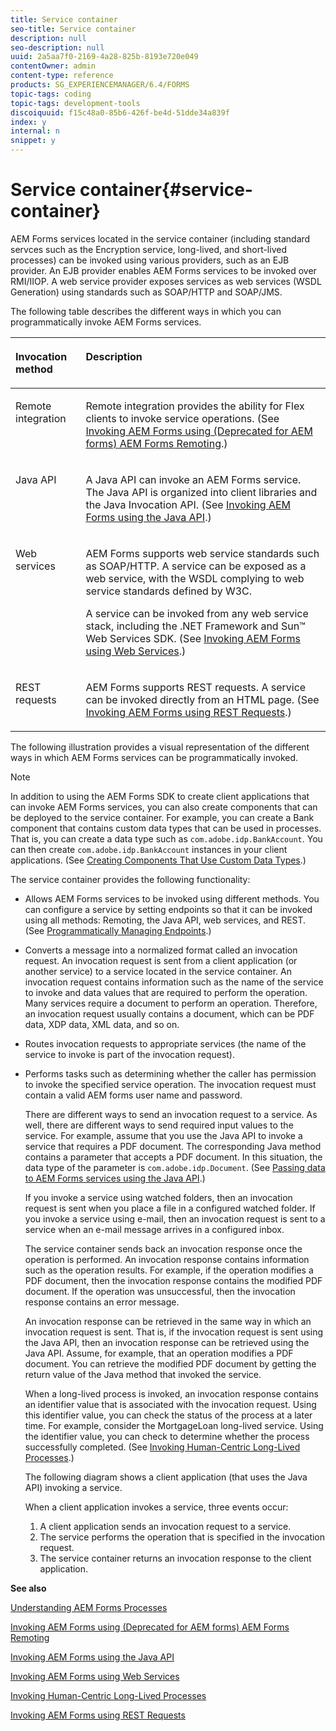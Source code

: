 ```yaml
---
title: Service container
seo-title: Service container
description: null
seo-description: null
uuid: 2a5aa7f0-2169-4a28-825b-8193e720e049
contentOwner: admin
content-type: reference
products: SG_EXPERIENCEMANAGER/6.4/FORMS
topic-tags: coding
topic-tags: development-tools
discoiquuid: f15c48a0-85b6-426f-be4d-51dde34a839f
index: y
internal: n
snippet: y
---
```


# Service container{#service-container}

AEM Forms services located in the service container (including standard servces such as the Encryption service, long-lived, and short-lived processes) can be invoked using various providers, such as an EJB provider. An EJB provider enables AEM Forms services to be invoked over RMI/IIOP. A web service provider exposes services as web services (WSDL Generation) using standards such as SOAP/HTTP and SOAP/JMS.

The following table describes the different ways in which you can programmatically invoke AEM Forms services. 

<table cellpadding="4" cellspacing="0">
 <thead align="left">
  <tr>
   <th class="cellrowborder" id="d19e4697" valign="top" width="NaN%"><p>Invocation method</p></th> 
   <th class="cellrowborder" id="d19e4700" valign="top" width="NaN%"><p>Description</p></th> 
  </tr> 
 </thead> 
 <tbody>
  <tr>
   <td class="cellrowborder" headers="d19e4697 " valign="top" width="NaN%"><p>Remote integration</p></td> 
   <td class="cellrowborder" headers="d19e4700 " valign="top" width="NaN%"><p>Remote integration provides the ability for Flex clients to invoke service operations. (See <a href="/programming-with-aem-forms/invoking-aem-forms-using-remoting#invoking_aem_forms_using_remoting">Invoking AEM Forms using (Deprecated for AEM forms) AEM Forms Remoting</a>.)</p></td> 
  </tr> 
  <tr>
   <td class="cellrowborder" headers="d19e4697 " valign="top" width="NaN%"><p>Java API</p></td> 
   <td class="cellrowborder" headers="d19e4700 " valign="top" width="NaN%"><p>A Java API can invoke an AEM Forms service. The Java API is organized into client libraries and the Java Invocation API. (See <a href="/programming-with-aem-forms/invoking-aem-forms-using-java#invoking_aem_forms_using_the_java_api">Invoking AEM Forms using the Java API</a>.)</p></td> 
  </tr> 
  <tr>
   <td class="cellrowborder" headers="d19e4697 " valign="top" width="NaN%"><p>Web services</p></td> 
   <td class="cellrowborder" headers="d19e4700 " valign="top" width="NaN%"><p>AEM Forms supports web service standards such as SOAP/HTTP. A service can be exposed as a web service, with the WSDL complying to web service standards defined by W3C.</p><p>A service can be invoked from any web service stack, including the .NET Framework and Sun™ Web Services SDK. (See <a href="/programming-with-aem-forms/invoking-aem-forms-using-web#invoking_aem_forms_using_web_services">Invoking AEM Forms using Web Services</a>.)</p></td> 
  </tr> 
  <tr>
   <td class="cellrowborder" headers="d19e4697 " valign="top" width="NaN%"><p>REST requests</p></td> 
   <td class="cellrowborder" headers="d19e4700 " valign="top" width="NaN%"><p>AEM Forms supports REST requests. A service can be invoked directly from an HTML page. (See <a href="/programming-with-aem-forms/invoking-aem-forms-using-rest#invoking_aem_forms_using_rest_requests">Invoking AEM Forms using REST Requests</a>.)</p></td> 
  </tr> 
 </tbody> 
</table>

The following illustration provides a visual representation of the different ways in which AEM Forms services can be programmatically invoked.

>[!NOTE]
>
>In addition to using the AEM Forms SDK to create client applications that can invoke AEM Forms services, you can also create components that can be deployed to the service container. For example, you can create a Bank component that contains custom data types that can be used in processes. That is, you can create a data type such as `com.adobe.idp.BankAccount`. You can then create `com.adobe.idp.BankAccount` instances in your client applications. (See [Creating Components That Use Custom Data Types](#unresolvedlink-lc-co-create-components-custom-data-types-cc.xml#ws624e3cba99b79e12e69a9941333732bac8-7b86.2).)

The service container provides the following functionality:

* Allows AEM Forms services to be invoked using different methods. You can configure a service by setting endpoints so that it can be invoked using all methods: Remoting, the Java API, web services, and REST. (See [Programmatically Managing Endpoints](/programming-with-aem-forms/programmatically-endpoints#programmatically_managing_endpoints).)
* Converts a message into a normalized format called an invocation request. An invocation request is sent from a client application (or another service) to a service located in the service container. An invocation request contains information such as the name of the service to invoke and data values that are required to perform the operation. Many services require a document to perform an operation. Therefore, an invocation request usually contains a document, which can be PDF data, XDP data, XML data, and so on. 
* Routes invocation requests to appropriate services (the name of the service to invoke is part of the invocation request). 
* Performs tasks such as determining whether the caller has permission to invoke the specified service operation. The invocation request must contain a valid AEM forms user name and password.

  There are different ways to send an invocation request to a service. As well, there are different ways to send required input values to the service. For example, assume that you use the Java API to invoke a service that requires a PDF document. The corresponding Java method contains a parameter that accepts a PDF document. In this situation, the data type of the parameter is `com.adobe.idp.Document`. (See [Passing data to AEM Forms services using the Java API](/programming-with-aem-forms/invoking-aem-forms-using-java#passing_data_to_aem_forms_services_using_the_java_api).)

  If you invoke a service using watched folders, then an invocation request is sent when you place a file in a configured watched folder. If you invoke a service using e-mail, then an invocation request is sent to a service when an e-mail message arrives in a configured inbox.

  The service container sends back an invocation response once the operation is performed. An invocation response contains information such as the operation results. For example, if the operation modifies a PDF document, then the invocation response contains the modified PDF document. If the operation was unsuccessful, then the invocation response contains an error message.

  An invocation response can be retrieved in the same way in which an invocation request is sent. That is, if the invocation request is sent using the Java API, then an invocation response can be retrieved using the Java API. Assume, for example, that an operation modifies a PDF document. You can retrieve the modified PDF document by getting the return value of the Java method that invoked the service.

  When a long-lived process is invoked, an invocation response contains an identifier value that is associated with the invocation request. Using this identifier value, you can check the status of the process at a later time. For example, consider the MortgageLoan long-lived service. Using the identifier value, you can check to determine whether the process successfully completed. (See [Invoking Human-Centric Long-Lived Processes](/programming-with-aem-forms/invoking-human-centric-long-lived#invoking_human_centric_long_lived_processes).)

  The following diagram shows a client application (that uses the Java API) invoking a service.

  When a client application invokes a service, three events occur:

    1. A client application sends an invocation request to a service. 
    1. The service performs the operation that is specified in the invocation request.
    1. The service container returns an invocation response to the client application.

**See also**

[Understanding AEM Forms Processes](/programming-with-aem-forms/aem-forms-processes#understanding_aem_forms_processes)

[Invoking AEM Forms using (Deprecated for AEM forms) AEM Forms Remoting](/programming-with-aem-forms/invoking-aem-forms-using-remoting#invoking_aem_forms_using_remoting)

[Invoking AEM Forms using the Java API](/programming-with-aem-forms/invoking-aem-forms-using-java#invoking_aem_forms_using_the_java_api)

[Invoking AEM Forms using Web Services](/programming-with-aem-forms/invoking-aem-forms-using-web#invoking_aem_forms_using_web_services)

[Invoking Human-Centric Long-Lived Processes](/programming-with-aem-forms/invoking-human-centric-long-lived#invoking_human_centric_long_lived_processes)

[Invoking AEM Forms using REST Requests](/programming-with-aem-forms/invoking-aem-forms-using-rest#invoking_aem_forms_using_rest_requests)
